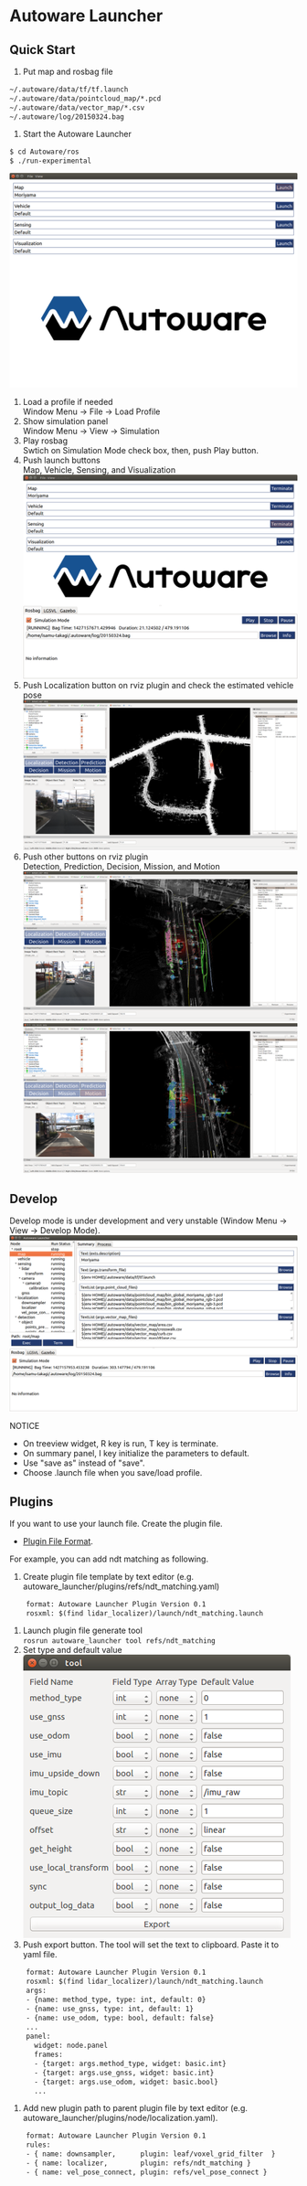 # Autoware Launcher

## Quick Start
1. Put map and rosbag file
```
~/.autoware/data/tf/tf.launch
~/.autoware/data/pointcloud_map/*.pcd
~/.autoware/data/vector_map/*.csv
~/.autoware/log/20150324.bag
```
1. Start the Autoware Launcher<br>
```
$ cd Autoware/ros
$ ./run-experimental
```
![quickstart01](./documents/images/quickstart01.png)
1. Load a profile if needed<br>
Window Menu -> File -> Load Profile
1. Show simulation panel<br>
Window Menu -> View -> Simulation
1. Play rosbag<br>
Swtich on Simulation Mode check box, then, push Play button.
1. Push launch buttons<br>
Map, Vehicle, Sensing, and Visualization
![quickstart02](./documents/images/quickstart02.png)
1. Push Localization button on rviz plugin and check the estimated vehicle pose
![quickstart03](./documents/images/quickstart03.png)
1. Push other buttons on rviz plugin<br>
Detection, Prediction, Decision, Mission, and Motion
![quickstart04](./documents/images/quickstart04.png)
![quickstart05](./documents/images/quickstart05.png)


## Develop
Develop mode is under development and very unstable (Window Menu -> View -> Develop Mode).<br>
![develop](./documents/images/develop.png)

NOTICE
* On treeview widget, R key is run, T key is terminate.
* On summary panel, I key initialize the parameters to default.
* Use "save as" instead of "save".
* Choose .launch file when you save/load profile.

## Plugins
If you want to use your launch file. Create the plugin file.
* [Plugin File Format](./documents/plugin/format.md).

For example, you can add ndt matching as following.
1. Create plugin file template by text editor (e.g. autoware_launcher/plugins/refs/ndt_matching.yaml)
```
    format: Autoware Launcher Plugin Version 0.1
    rosxml: $(find lidar_localizer)/launch/ndt_matching.launch
```
1. Launch plugin file generate tool<br>
`rosrun autoware_launcher tool refs/ndt_matching`
1. Set type and default value<br>
![plugin_tool](./documents/images/plugin_tool.png)
1. Push export button. The tool will set the text to clipboard. Paste it to yaml file.<br>
```
    format: Autoware Launcher Plugin Version 0.1
    rosxml: $(find lidar_localizer)/launch/ndt_matching.launch
    args:
    - {name: method_type, type: int, default: 0}
    - {name: use_gnss, type: int, default: 1}
    - {name: use_odom, type: bool, default: false}
    ...
    panel:
      widget: node.panel
      frames:
      - {target: args.method_type, widget: basic.int}
      - {target: args.use_gnss, widget: basic.int}
      - {target: args.use_odom, widget: basic.bool}
      ...
```
1. Add new plugin path to parent plugin file by text editor (e.g. autoware_launcher/plugins/node/localization.yaml).
```
    format: Autoware Launcher Plugin Version 0.1
    rules:
    - { name: downsampler,      plugin: leaf/voxel_grid_filter  }
    - { name: localizer,        plugin: refs/ndt_matching }
    - { name: vel_pose_connect, plugin: refs/vel_pose_connect }
```
